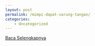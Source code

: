 ```yaml
---
layout: post
permalink: /mimpi-dapat-sarung-tangan/
categories:
    - Uncategorized
---
```


[Baca Selengkapnya](/05)